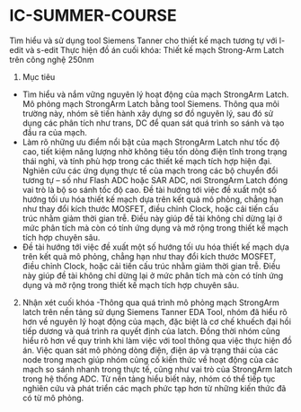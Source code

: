 # IC-SUMMER-COURSE
Tìm hiểu và sử dụng tool Siemens Tanner cho thiết kế mạch tương tự với l-edit và s-edit
Thực hiện đồ án cuối khóa: Thiết kế mạch Strong-Arm Latch trên công nghệ 250nm
1. Mục tiêu
- Tìm hiểu và nắm vững nguyên lý hoạt động của mạch StrongArm Latch. Mô phỏng mạch StrongArm Latch bằng tool Siemens. Thông qua môi trường này, nhóm sẽ tiến hành xây dựng sơ đồ nguyên lý, sau đó sử dụng các phân tích như trans, DC để quan sát quá trình so sánh và tạo đầu ra của mạch. 
- Làm rõ những ưu điểm nổi bật của mạch StrongArm Latch như tốc độ cao, tiết kiệm năng lượng nhờ không tiêu tốn dòng điện tĩnh trong trạng thái nghỉ, và tính phù hợp trong các thiết kế mạch tích hợp hiện đại. Nghiên cứu các ứng dụng thực tế của mạch trong các bộ chuyển đổi tương tự – số như Flash ADC hoặc SAR ADC, nơi StrongArm Latch đóng vai trò là bộ so sánh tốc độ cao.
Đề tài hướng tới việc đề xuất một số hướng tối ưu hóa thiết kế mạch dựa trên kết quả mô phỏng, chẳng hạn như thay đổi kích thước MOSFET, điều chỉnh Clock, hoặc cải tiến cấu trúc nhằm giảm thời gian trễ. Điều này giúp đề tài không chỉ dừng lại ở mức phân tích mà còn có tính ứng dụng và mở rộng trong thiết kế mạch tích hợp chuyên sâu.
- Đề tài hướng tới việc đề xuất một số hướng tối ưu hóa thiết kế mạch dựa trên kết quả mô phỏng, chẳng hạn như thay đổi kích thước MOSFET, điều chỉnh Clock, hoặc cải tiến cấu trúc nhằm giảm thời gian trễ. Điều này giúp đề tài không chỉ dừng lại ở mức phân tích mà còn có tính ứng dụng và mở rộng trong thiết kế mạch tích hợp chuyên sâu.
2. Nhận xét cuối khóa
-Thông qua quá trình mô phỏng mạch StrongArm latch trên nền tảng sử dụng Siemens Tanner EDA Tool, nhóm đã hiểu rõ hơn về nguyên lý hoạt động của mạch, đặc biệt là cơ chế khuếch đại hồi tiếp dương và quá trình ra quyết định của latch. Đồng thời nhóm cũng hiểu rõ hơn về quy trình khi làm việc với tool thông qua việc thực hiện đồ án. Việc quan sát mô phỏng dòng điện, điện áp và trạng thái của các node trong mạch giúp nhóm củng cố kiến thức về hoạt động của các mạch so sánh nhanh trong thực tế, cũng như vai trò của StrongArm latch trong hệ thống ADC.
Từ nền tảng hiểu biết này, nhóm có thể tiếp tục nghiên cứu và phát triển các mạch phức tạp hơn từ những kiến thức đã có từ mô phỏng.
